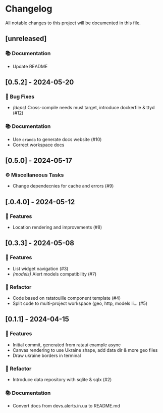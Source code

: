 # Changelog

All notable changes to this project will be documented in this file.

## [unreleased]

### 📚 Documentation

- Update README

## [0.5.2] - 2024-05-20

### 🐛 Bug Fixes

- *(deps)* Cross-compile needs musl target, introduce dockerfile & ttyd (#12)

### 📚 Documentation

- Use `oranda` to generate docs website (#10)
- Correct workspace docs

## [0.5.0] - 2024-05-17

### ⚙️ Miscellaneous Tasks

- Change dependecnies for cache and errors (#9)

## [.0.4.0] - 2024-05-12

### 🚀 Features

- Location rendering and improvements (#8)

## [0.3.3] - 2024-05-08

### 🚀 Features

- List widget navigation (#3)
- *(models)* Alert models compatibility (#7)

### 🚜 Refactor

- Code based on ratatouille component template (#4)
- Split code to multi-project workspace (geo, http, models li… (#5)

## [0.1.1] - 2024-04-15

### 🚀 Features

- Initial commit, generated from rataui example async
- Canvas rendering to use Ukraine shape, add data dir & more geo files
- Draw ukraine borders in terminal

### 🚜 Refactor

- Introduce data repository with sqlite & sqlx (#2)

### 📚 Documentation

- Convert docs from devs.alerts.in.ua to README.md

<!-- generated by git-cliff -->
